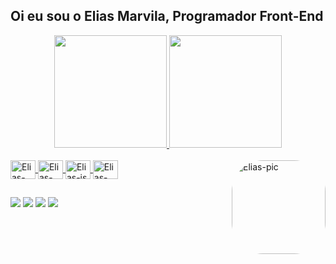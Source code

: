 ## Oi eu sou o Elias Marvila, Programador Front-End
<div align="center">
  <a href="https://github.com/elaiass">
  <img height="180em" src="https://github-readme-stats.vercel.app/api?username=elaiass&show_icons=true&theme=aura&include_all_commits=true&count_private=true"/>
  <img height="180em" src="https://github-readme-stats.vercel.app/api/top-langs/?username=elaiass&layout=compact&langs_count=7&theme=aura"/>
</div>

<div style="display: inline_block"><br>
  <img align="center" alt="Elias-css" height="30" width="40" src="https://cdn.jsdelivr.net/gh/devicons/devicon/icons/css3/css3-original.svg" />
  <img align="center" alt="Elias-html" height="30" width="40" src="https://cdn.jsdelivr.net/gh/devicons/devicon/icons/html5/html5-original-wordmark.svg" />
  <img align="center" alt="Elias-js" height="30" width="40" src="https://cdn.jsdelivr.net/gh/devicons/devicon/icons/javascript/javascript-original.svg" />
  <img align="center" alt="Elias-git" height="30" width="40" src="https://cdn.jsdelivr.net/gh/devicons/devicon/icons/git/git-original.svg" />
  <img align="right" alt="Elias-pic" height="150" style="border-radius:50px;" src="https://i.picasion.com/pic92/4ebd6c4a28348efbb13b0203bbfdb01a.gif"
</div>

##
  
<div>
  <a href="https://mail.google.com/mail/u/0/#inbox" target="_blank"> <img src="https://img.shields.io/badge/Gmail-D14836?style=for-the-badge&logo=gmail&logoColor=white" target="_blank"></a>
  <a href="https://www.linkedin.com/in/elias-marvila-7a861924b/" target="_blank"> <img src="https://img.shields.io/badge/LinkedIn-0077B5?style=for-the-badge&logo=linkedin&logoColor=white" target="_blank"></a>
  <a href="https://www.instagram.com/elias.marvila/" target="_blank"> <img src="https://img.shields.io/badge/Instagram-E4405F?style=for-the-badge&logo=instagram&logoColor=white" target="_blank"></a>
  <a href="discord.com/channels/elaiass" target="_blank"> <img src="https://img.shields.io/badge/Discord-7289DA?style=for-the-badge&logo=discord&logoColor=white" target="_blank"></a>
</div>
